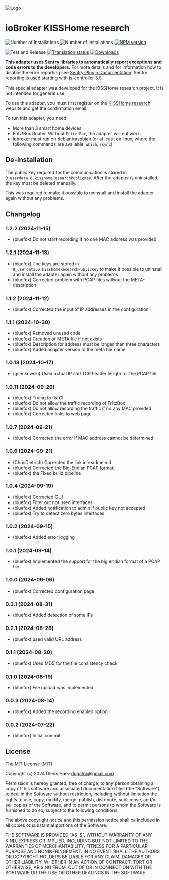 ![Logo](admin/kisshome-research.png)

# ioBroker KISSHome research

![Number of Installations](http://iobroker.live/badges/kisshome-research-installed.svg)
![Number of Installations](http://iobroker.live/badges/kisshome-research-stable.svg)
[![NPM version](http://img.shields.io/npm/v/iobroker.kisshome-research.svg)](https://www.npmjs.com/package/iobroker.kisshome-research)

![Test and Release](https://github.com/ioBroker/ioBroker.kisshome-research/workflows/Test%20and%20Release/badge.svg)
[![Translation status](https://weblate.iobroker.net/widgets/adapters/-/kisshome-research/svg-badge.svg)](https://weblate.iobroker.net/engage/adapters/?utm_source=widget)
[![Downloads](https://img.shields.io/npm/dm/iobroker.kisshome-research.svg)](https://www.npmjs.com/package/iobroker.kisshome-research)

**This adapter uses Sentry libraries to automatically report exceptions and code errors to the developers.** For more details and for information how to disable the error reporting see [Sentry-Plugin Documentation](https://github.com/ioBroker/plugin-sentry#plugin-sentry)! Sentry reporting is used starting with js-controller 3.0.

This special adapter was developed for the KISSHome research project. It is not intended for general use.

To use this adapter, you must first register on the [KISSHome research](https://kisshome-research.if-is.net) website and get the confirmation email.

To run this adapter, you need:

-   More than 3 smart home devices
-   Fritz!Box Router. Without `Fritz!Box`, the adapter will not work.
-   iobroker must run on debian/raspbian (or at least on linux, where the following commands are available: `which`, `rsync`)

## De-installation
The public key required for the communication is stored in `0_userdata.0.kisshomeResearchPublicKey`.
After the adapter is uninstalled, the key must be deleted manually.

This was required to make it possible to uninstall and install the adapter again without any problems.
<!--
	Placeholder for the next version (at the beginning of the line):
	### **WORK IN PROGRESS**
-->

## Changelog
### 1.2.2 (2024-11-15)
-   (bluefox) Do not start recording if no one MAC address was provided

### 1.2.1 (2024-11-13)
-   (bluefox) The keys are stored in `0_userdata.0.kisshomeResearchPublicKey` to make it possible to uninstall and install the adapter again without any problems
-   (bluefox) Corrected problem with PCAP files without the META-description

### 1.1.2 (2024-11-12)
-   (bluefox) Corrected the input of IP addresses in the configuration

### 1.1.1 (2024-10-30)
-   (bluefox) Removed unused code
-   (bluefox) Creation of META file if not exists
-   (bluefox) Description for address must be longer than three characters
-   (bluefox) Added adapter version to the meta file name

### 1.0.13 (2024-10-17)
-   (gsenkowski) Used actual IP and TCP header length for the PCAP file

### 1.0.11 (2024-09-26)
-   (bluefox) Trying to fix CI
-   (bluefox) Do not allow the traffic recording of FritzBox 
-   (bluefox) Do not allow recording the traffic if no any MAC provided
-   (bluefox) Corrected links to web page

### 1.0.7 (2024-09-21)
-   (bluefox) Corrected the error if MAC address cannot be determined

### 1.0.6 (2024-09-21)
-   (ChrisDietrich) Corrected the link in readme.md
-   (bluefox) Corrected the Big-Endian PCAP format
-   (bluefox) the Fixed build pipeline

### 1.0.4 (2024-09-19)

-   (bluefox) Corrected GUI
-   (bluefox) Filter out not used interfaces
-   (bluefox) Added notification to admin if public key not accepted
-   (bluefox) Try to detect zero bytes interfaces

### 1.0.2 (2024-09-15)

-   (bluefox) Added error logging

### 1.0.1 (2024-09-14)

-   (bluefox) Implemented the support for the big endian format of a PCAP file

### 1.0.0 (2024-09-06)

-   (bluefox) Corrected configuration page

### 0.3.1 (2024-08-31)

-   (bluefox) Added detection of some IPs

### 0.2.1 (2024-08-28)

-   (bluefox) used valid URL address

### 0.1.1 (2024-08-20)

-   (bluefox) Used MD5 for the file consistency check

### 0.1.0 (2024-08-19)

-   (bluefox) File upload was implemented

### 0.0.3 (2024-08-14)

-   (bluefox) Added the recording enabled option

### 0.0.2 (2024-07-22)

-   (bluefox) Initial commit

## License

The MIT License (MIT)

Copyright (c) 2024 Denis Haev <dogafox@gmail.com>

Permission is hereby granted, free of charge, to any person obtaining a copy
of this software and associated documentation files (the "Software"), to deal
in the Software without restriction, including without limitation the rights
to use, copy, modify, merge, publish, distribute, sublicense, and/or sell
copies of the Software, and to permit persons to whom the Software is
furnished to do so, subject to the following conditions:

The above copyright notice and this permission notice shall be included in all
copies or substantial portions of the Software.

THE SOFTWARE IS PROVIDED "AS IS", WITHOUT WARRANTY OF ANY KIND, EXPRESS OR
IMPLIED, INCLUDING BUT NOT LIMITED TO THE WARRANTIES OF MERCHANTABILITY,
FITNESS FOR A PARTICULAR PURPOSE AND NONINFRINGEMENT. IN NO EVENT SHALL THE
AUTHORS OR COPYRIGHT HOLDERS BE LIABLE FOR ANY CLAIM, DAMAGES OR OTHER
LIABILITY, WHETHER IN AN ACTION OF CONTRACT, TORT OR OTHERWISE, ARISING FROM,
OUT OF OR IN CONNECTION WITH THE SOFTWARE OR THE USE OR OTHER DEALINGS IN THE
SOFTWARE.
